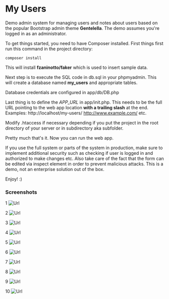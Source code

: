 # My Users
Demo admin system for managing users and notes about users based on the popular Bootstrap admin theme **Gentelella**. The demo assumes you're logged in as an administrator. 

To get things started, you need to have Composer installed. First things first run this command in the project directory:

    composer install

This will install **fzaninotto/faker**  which is used to insert sample data.

Next step is to execute the SQL code in db.sql in your phpmyadmin. This will create a database named **my_users** and appropriate tables.

Database credentials are configured in app/db/DB.php

Last thing is to define the *APP_URL* in app/init.php. This needs to be the full URL pointing to the web app location **with a trailing slash** at the end. Examples: http://localhost/my-users/  http://www.example.com/ etc.

Modify .htaccess if necessary depending if you put the project in the root directory of your server or in subdirectory aka subfolder.

Pretty much that's it. Now you can run the web app. 

If you use the full system or parts of the system in production, make sure to implement additional security such as checking if user is logged in and authorized to make changes etc. Also take care of the fact that the form can be edited via inspect element in order to prevent malicious attacks. This is a demo, not an enterprise solution out of the box.

Enjoy! :) 

### Screenshots

1
![Url](https://i.imgur.com/SQZWJ5f.png)

2
![Url](https://i.imgur.com/YvZikEZ.png)

3
![Url](https://i.imgur.com/p89Bl6V.png)

4
![Url](https://i.imgur.com/BvkkW76.png)

5
![Url](https://i.imgur.com/Ec05sB5.png)

6
![Url](https://i.imgur.com/rbAd54w.png)

7
![Url](https://i.imgur.com/x7d7dCZ.png)

8
![Url](https://i.imgur.com/E5Y0gGW.png)

9
![Url](https://i.imgur.com/pabtCmK.png)

10
![Url](https://i.imgur.com/bb6WGqF.png)